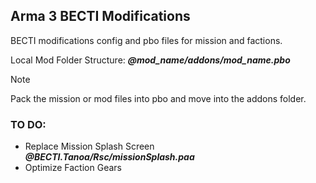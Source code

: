 ## Arma 3 BECTI Modifications
BECTI modifications config and pbo files for mission and factions.

Local Mod Folder Structure:
***@mod_name/addons/mod_name.pbo***
> [!NOTE]
> Pack the mission or mod files into pbo and move into the addons folder.

### TO DO: 
- Replace Mission Splash Screen 
***@BECTI.Tanoa/Rsc/missionSplash.paa***
- Optimize Faction Gears